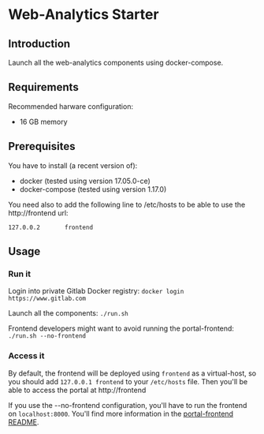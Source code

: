 # Web-Analytics Starter

## Introduction

Launch all the web-analytics components using docker-compose.

## Requirements

Recommended harware configuration:
* 16 GB memory

## Prerequisites

You have to install (a recent version of):
* docker (tested using version 17.05.0-ce)
* docker-compose (tested using version 1.17.0)

You need also to add the following line to /etc/hosts to be able to use the http://frontend url:

```
127.0.0.2       frontend
```

## Usage

### Run it

Login into private Gitlab Docker registry:
  ```docker login https://www.gitlab.com```

Launch all the components:
`./run.sh`

Frontend developers might want to avoid running the portal-frontend:
`./run.sh --no-frontend`

### Access it

By default, the frontend will be deployed using `frontend` as a virtual-host,
so you should add `127.0.0.1 frontend` to your `/etc/hosts` file. Then you'll
be able to access the portal at http://frontend

If you use the --no-frontend configuration, you'll have to run the frontend on
`localhost:8000`. You'll find more information in the
[portal-frontend README](https://github.com/HBPMedical/portal-frontend/blob/master/README.md).
